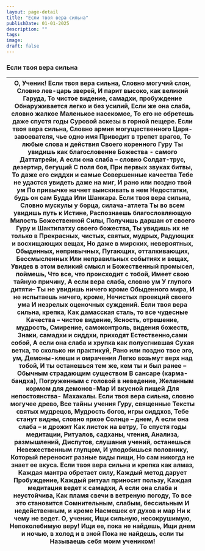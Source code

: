 ```yaml
---
layout: page-detail
title: "Если твоя вера сильна"
publishDate: 01-01-2025
description: ""
tags:
image:
draft: false
---
```


### Если твоя вера сильна

| О, Ученик!  Если твоя вера сильна,  Словно могучий слон,  Словно лев-царь зверей,  И парит высоко, как великий Гаруда,  То чистое видение, самадхи, пробуждение  Обнаруживается легко и без усилий,  Если же она слаба, словно жалкое  Маленькое насекомое,  То его не обретешь даже спустя годы  Суровой аскезы в горной пещере.  Если твоя вера сильна,  Словно армия могущественного  Царя-завоевателя, чье одно имя  Приводит в трепет врагов,  То любые слова и действия  Своего коренного Гуру  Ты увидишь как благословение  Божества - самого Даттатрейи,  А если она слаба – словно  Cолдат-трус, дезертир, бегущий  C поля боя,  При первых звуках битвы,  То даже его сиддхи и самые  Совершенные качества  Тебе не удастся увидеть даже на миг,  И рано или поздно твой ум  По привычке начнет выискивать в нем  Недостатки, будь он сам Будда  Или Шанкара.  Если твоя вера сильна,  Словно мускулы у борца, силача-атлета  Ты во всем увидишь путь к Истине,  Распознаешь благословляющую  Милость Божественной Силы,  Получишь даршан от своего Гуру и  Шактипатху своего божества,  Ты увидишь их не только в  Прекрасных, чистых, святых, мудрых,  Радующих и восхищающих вещах,  Но даже в мирских, невероятных,  Обыденных, непривычных,  Пугающих, отталкивающих,  Бессмысленных  Или неправильных событиях и вещах,  Увидев в этом великий смысл и  Божественный промысел, поймешь,  Что все, что происходит с тобой,  Имеет свою тайную причину,  А если вера слаба, словно ум  У глупого дитяти–  Ты не увидишь ничего кроме  Обыденного мира,  И не испытаешь ничего, кроме,  Нечистых проекций своего ума  И незрелых оценочных суждений.  Если твоя вера сильна, крепка,  Как дамасская сталь, то все чудесные  Качества – чистое видение,  Ясность, отрешение, мудрость,  Смирение, самоконтроль, видения божеств,  Знаки, самадхи и сиддхи, приходят  Естественно,сами собой,  А если она слаба и хрупка как полусгнившая  Сухая ветка, то сколько ни практикуй,  Рано или поздно твое эго, ум,  Демоны-клеши и омрачения  Легко возьмут верх над тобой,  И ты останешься тем же, кем ты и был ранее –  Обычным страдающим существом  В сансаре (карма-бандха),  Погруженным с головой в неведение,  Желанным кормом для демонов-Мар  И вкусной пищей  Для непостоянства-  Махакалы.  Если твоя вера сильна, словно могучее древо,  Все тайны учения Гуру, священные  Тексты святых мудрецов,  Мудрость богов, игры сиддхов,  Тебе станут видны, словно яркое  Солнце – днем,  А если она слаба – и дрожит  Как листок на ветру,  То спустя годы медитации,  Ритуалов, садханы, чтения,  Анализа, размышлений,  Диспутов, слушания учений, останешься  Невежественным глупцом,  И уподобишься половнику,  Который переносит разные виды пищи,  Но сам никогда не знает ее вкуса.  Если твоя вера сильна и крепка как алмаз,  Каждая мантра обретает силу,  Каждый метод дарует  Пробуждение,  Каждый ритуал приносит пользу,  Каждая медитация ведет к самадхи,  А если она слаба и неустойчива,  Как пламя свечи в ветреную погоду,  То все это становится  Сомнительным, слабым, бессильным  И недейственным, и кроме  Насмешек от духов и мар  Ни к чему не ведет.  О, ученик,  Ищи сильную, несокрушимую,  Непоколебимую веру!  Ищи ее, пока не найдешь,  Ищи днем и ночью, в холод и в зной  Пока не найдешь, если ты  Называешь себя моим учеником! |
| ------------------------------------------------------------------------------------------------------------------------------------------------------------------------------------------------------------------------------------------------------------------------------------------------------------------------------------------------------------------------------------------------------------------------------------------------------------------------------------------------------------------------------------------------------------------------------------------------------------------------------------------------------------------------------------------------------------------------------------------------------------------------------------------------------------------------------------------------------------------------------------------------------------------------------------------------------------------------------------------------------------------------------------------------------------------------------------------------------------------------------------------------------------------------------------------------------------------------------------------------------------------------------------------------------------------------------------------------------------------------------------------------------------------------------------------------------------------------------------------------------------------------------------------------------------------------------------------------------------------------------------------------------------------------------------------------------------------------------------------------------------------------------------------------------------------------------------------------------------------------------------------------------------------------------------------------------------------------------------------------------------------------------------------------------------------------------------------------------------------------------------------------------------------------------------------------------------------------------------------------------------------------------------------------------------------------------------------------------------------------------------------------------------------------------------------------------------------------------------------------------------------------------------------------------------------------------------------------------------------------------------------------------------------------------------------------------------------------------------------------------------------------------------------------------------------------------------------------------------------------------------------------------------------------------------------------------------------------------------------------------------------------------------------------------------------------------------------------------------------------------------------------------------------------------------------------------------------------------------------------------------------------------------------------------------------------------------------------------------------------------------- |
  
  
